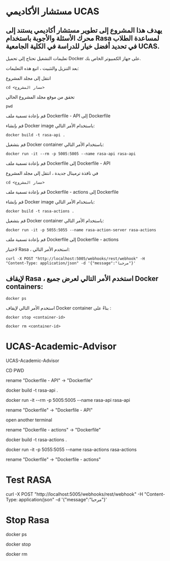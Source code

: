 # مستشار الأكاديمي UCAS
## يهدف هذا المشروع إلى تطوير مستشار أكاديمي يستند إلى محرك الأسئلة والأجوبة باستخدام Rasa لمساعدة الطلاب في تحديد أفضل خيار للدراسة في الكلية الجامعية UCAS.

تعليمات التشغيل
تحتاج إلى تحميل Docker على جهاز الكمبيوتر الخاص بك.

بعد التنزيل والتثبيت ، اتبع هذه التعليمات:

انتقل إلى مجلد المشروع



`cd <مسار المشروع>`


تحقق من موقع مجلد المشروع الحالي



```pwd```


قم بإعادة تسمية ملف Dockerfile - API إلى Dockerfile

قم بإنشاء Docker image باستخدام الأمر التالي:



```docker build -t rasa-api .```


قم بتشغيل Docker container باستخدام الأمر التالي:



```docker run -it --rm -p 5005:5005 --name rasa-api rasa-api```


قم بإعادة تسمية ملف Dockerfile إلى Dockerfile - API

في نافذة ترمينال جديدة ، انتقل إلى مجلد المشروع



```cd <مسار المشروع>```


قم بإعادة تسمية ملف Dockerfile - actions إلى Dockerfile

قم بإنشاء Docker image باستخدام الأمر التالي:


```docker build -t rasa-actions .```


قم بتشغيل Docker container باستخدام الأمر التالي:


```docker run -it -p 5055:5055 --name rasa-action-server rasa-actions```


قم بإعادة تسمية ملف Dockerfile إلى Dockerfile - actions

لاختبار Rasa ، استخدم الأمر التالي:


`curl -X POST "http://localhost:5005/webhooks/rest/webhook" -H "Content-Type: application/json" -d '{"message":"مرحبا"}'`



## لإيقاف Rasa ، استخدم الأمر التالي لعرض جميع Docker containers:


```docker ps```


استخدم الأمر التالي لإيقاف Docker container بناءً على <container-id>:


  
`docker stop <container-id>`

  
  
`docker rm <container-id>`


# UCAS-Academic-Advisor
UCAS-Academic-Advisor

CD PWD

rename "Dockerfile - API" -> "Dockerfile"

docker build -t rasa-api .

docker run -it --rm -p 5005:5005 --name rasa-api rasa-api

rename "Dockerfile" -> "Dockerfile - API"




open another terminal

rename "Dockerfile - actions" -> "Dockerfile"

docker build -t rasa-actions .

docker run -it -p 5055:5055 --name rasa-actions rasa-actions

rename "Dockerfile" -> "Dockerfile - actions"


# Test RASA
curl -X POST "http://localhost:5005/webhooks/rest/webhook" -H "Content-Type: application/json" -d '{"message":"مرحبا"}'


# Stop Rasa
docker ps

docker stop <container-id>

docker rm <container-id>
